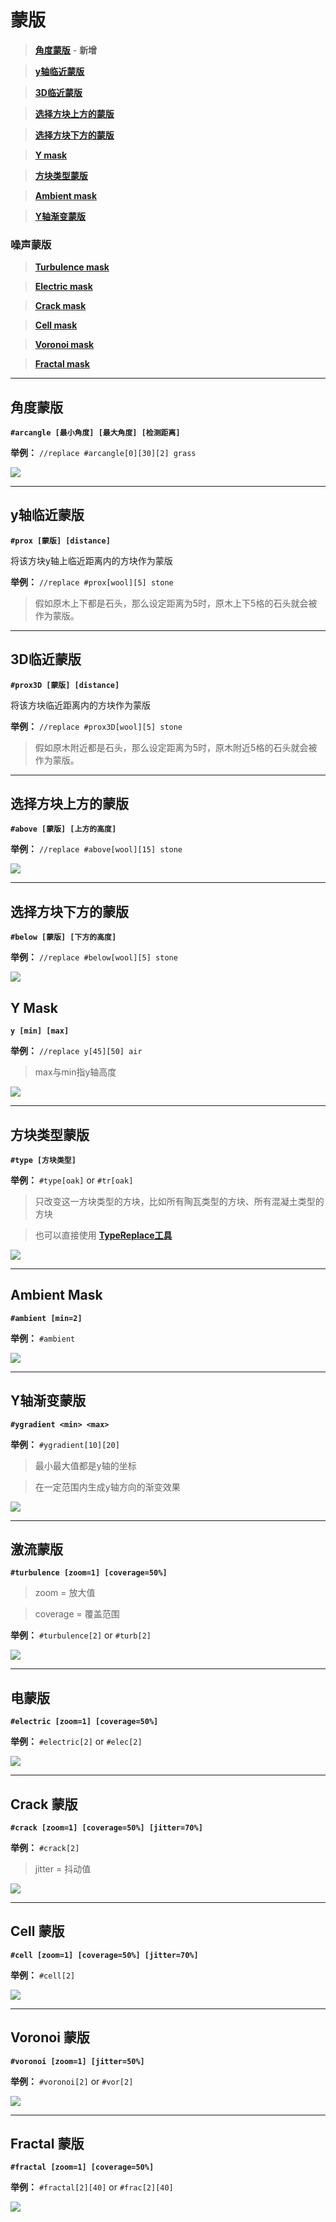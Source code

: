 
# **蒙版**

> **[角度蒙版](#角度蒙版)** - **新增**

> **[y轴临近蒙版](#y轴临近蒙版)**

> **[3D临近蒙版](#3D临近蒙版)**

> **[选择方块上方的蒙版](#选择方块上方的蒙版)**

> **[选择方块下方的蒙版](#选择方块下方的蒙版)**

> **[Y mask](#y-mask)**

> **[方块类型蒙版](#方块类型蒙版)**

> **[Ambient mask](#ambient-mask)**

> **[Y轴渐变蒙版](#y轴渐变蒙版)**

###  噪声蒙版

> **[Turbulence mask](https://gitee.com/kyle-ma/arceon-wiki/wikis/Masks#turbulence-mask)**

> **[Electric mask](https://gitee.com/kyle-ma/arceon-wiki/wikis/Masks#electric-mask)**

> **[Crack mask](https://gitee.com/kyle-ma/arceon-wiki/wikis/Masks#crack-mask)**

> **[Cell mask](https://gitee.com/kyle-ma/arceon-wiki/wikis/Masks#cell-mask)**

> **[Voronoi mask](https://gitee.com/kyle-ma/arceon-wiki/wikis/Masks#voronoi-mask)**

> **[Fractal mask](https://gitee.com/kyle-ma/arceon-wiki/wikis/Masks#fractal-mask)**

***

## **角度蒙版**

**`#arcangle [最小角度] [最大角度] [检测距离]`**

**举例：** `//replace #arcangle[0][30][2] grass`

![](https://hanamizucloud.oss-cn-beijing.aliyuncs.com/img/PAzAQzS.png)

***

## **y轴临近蒙版**

**`#prox [蒙版] [distance]`**

将该方块y轴上临近距离内的方块作为蒙版

**举例：** `//replace #prox[wool][5] stone`

>假如原木上下都是石头，那么设定距离为5时，原木上下5格的石头就会被作为蒙版。

***

## **3D临近蒙版**

**`#prox3D [蒙版] [distance]`**

将该方块临近距离内的方块作为蒙版

**举例：** `//replace #prox3D[wool][5] stone`

>假如原木附近都是石头，那么设定距离为5时，原木附近5格的石头就会被作为蒙版。

***

## **选择方块上方的蒙版**

**`#above [蒙版] [上方的高度]`**

**举例：** `//replace #above[wool][15] stone`

![](https://hanamizucloud.oss-cn-beijing.aliyuncs.com/img/6JHdmMA.png)

***

## **选择方块下方的蒙版**

**`#below [蒙版] [下方的高度]`**

**举例：** `//replace #below[wool][5] stone`

![](https://hanamizucloud.oss-cn-beijing.aliyuncs.com/img/8UYIGk7.png)

## **Y Mask**

**`y [min] [max]`**

**举例：** `//replace y[45][50] air`

> max与min指y轴高度

![](https://hanamizucloud.oss-cn-beijing.aliyuncs.com/img/gN84O9K.png)

***

## **方块类型蒙版**

**`#type [方块类型]`**

**举例：** `#type[oak]` or `#tr[oak]`

> 只改变这一方块类型的方块，比如所有陶瓦类型的方块、所有混凝土类型的方块

> 也可以直接使用 **[TypeReplace工具](https://gitee.com/kyle-ma/arceon-wiki/wikis/Type-Replace)**

![](https://hanamizucloud.oss-cn-beijing.aliyuncs.com/img/kOmrxYe.png)

***

## **Ambient Mask**

**`#ambient [min=2]`**

**举例：** `#ambient`

![](https://hanamizucloud.oss-cn-beijing.aliyuncs.com/img/gIufbF4.png)

***

## **Y轴渐变蒙版**

**`#ygradient <min> <max>`**

**举例：** `#ygradient[10][20]`

> 最小最大值都是y轴的坐标 

> 在一定范围内生成y轴方向的渐变效果

![](https://hanamizucloud.oss-cn-beijing.aliyuncs.com/img/g8HGi9O.png)

***

## **激流蒙版**

**`#turbulence [zoom=1] [coverage=50%]`**

> zoom = 放大值

> coverage = 覆盖范围

**举例：** `#turbulence[2]` or `#turb[2]`

![](https://hanamizucloud.oss-cn-beijing.aliyuncs.com/img/xsmFCgq.png)

***

## **电蒙版**

**`#electric [zoom=1] [coverage=50%]`**

**举例：** `#electric[2]` or `#elec[2]`

![](https://hanamizucloud.oss-cn-beijing.aliyuncs.com/img/H6YyWCd.png)

***

## **Crack 蒙版**

**`#crack [zoom=1] [coverage=50%] [jitter=70%]`**

**举例：** `#crack[2]`

> jitter = 抖动值

![](https://hanamizucloud.oss-cn-beijing.aliyuncs.com/img/tMo1n2B.png)

***

## **Cell 蒙版**

**`#cell [zoom=1] [coverage=50%] [jitter=70%]`**

**举例：** `#cell[2]`

![](https://hanamizucloud.oss-cn-beijing.aliyuncs.com/img/zKLtSs8.png)

***

## **Voronoi 蒙版**

**`#voronoi [zoom=1] [jitter=50%]`**

**举例：** `#voronoi[2]` or `#vor[2]`

![](https://hanamizucloud.oss-cn-beijing.aliyuncs.com/img/uVmethL.png)

***

## **Fractal 蒙版**

**`#fractal [zoom=1] [coverage=50%]`**

**举例：** `#fractal[2][40]` or `#frac[2][40]`

![](https://hanamizucloud.oss-cn-beijing.aliyuncs.com/img/VXPGhnN.png)

